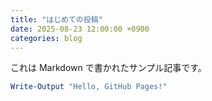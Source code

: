 ```yaml
---
title: "はじめての投稿"
date: 2025-08-23 12:00:00 +0900
categories: blog
---
```


これは Markdown で書かれたサンプル記事です。

```powershell
Write-Output "Hello, GitHub Pages!"
```
